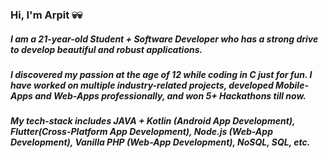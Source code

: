 ### Hi, I'm Arpit  💀💀
<!--
**arpitkushwaha/arpitkushwaha** is a ✨ _special_ ✨ repository because its `README.md` (this file) appears on your GitHub profile.

Here are some ideas to get you started:

- 🔭 I’m currently working on ...
- 🌱 I’m currently learning ...
- 👯 I’m looking to collaborate on ...
- 🤔 I’m looking for help with ...
- 💬 Ask me about ...
- 📫 How to reach me: ...
- 😄 Pronouns: ...
- ⚡ Fun fact: ...
-->

##### I am a 21-year-old Student + Software Developer who has a strong drive to develop beautiful and robust applications. 
##### I discovered my passion at the age of 12 while coding in C just for fun. I have worked on multiple industry-related projects, developed Mobile-Apps and Web-Apps professionally, and won 5+ Hackathons till now. 
##### My tech-stack includes JAVA + Kotlin (Android App Development), Flutter(Cross-Platform App Development), Node.js (Web-App Development), Vanilla PHP (Web-App Development), NoSQL, SQL, etc. 
